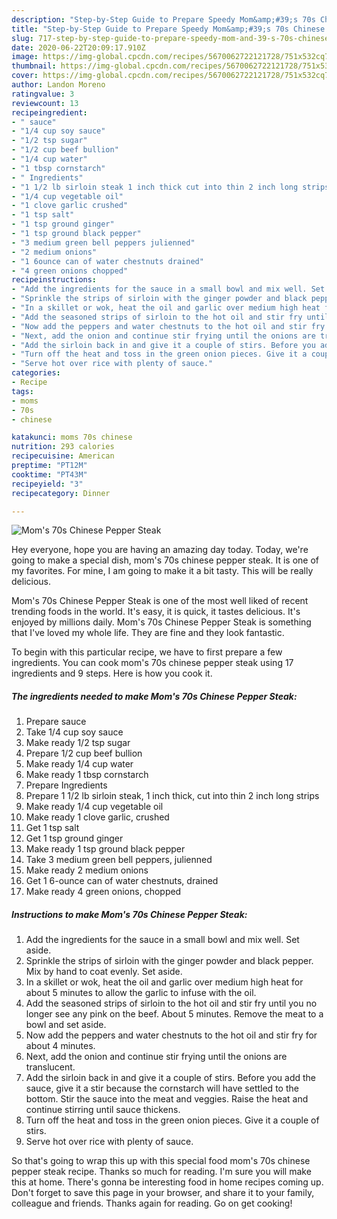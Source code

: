 ```yaml
---
description: "Step-by-Step Guide to Prepare Speedy Mom&amp;#39;s 70s Chinese Pepper Steak"
title: "Step-by-Step Guide to Prepare Speedy Mom&amp;#39;s 70s Chinese Pepper Steak"
slug: 717-step-by-step-guide-to-prepare-speedy-mom-and-39-s-70s-chinese-pepper-steak
date: 2020-06-22T20:09:17.910Z
image: https://img-global.cpcdn.com/recipes/5670062722121728/751x532cq70/moms-70s-chinese-pepper-steak-recipe-main-photo.jpg
thumbnail: https://img-global.cpcdn.com/recipes/5670062722121728/751x532cq70/moms-70s-chinese-pepper-steak-recipe-main-photo.jpg
cover: https://img-global.cpcdn.com/recipes/5670062722121728/751x532cq70/moms-70s-chinese-pepper-steak-recipe-main-photo.jpg
author: Landon Moreno
ratingvalue: 3
reviewcount: 13
recipeingredient:
- " sauce"
- "1/4 cup soy sauce"
- "1/2 tsp sugar"
- "1/2 cup beef bullion"
- "1/4 cup water"
- "1 tbsp cornstarch"
- " Ingredients"
- "1 1/2 lb sirloin steak 1 inch thick cut into thin 2 inch long strips"
- "1/4 cup vegetable oil"
- "1 clove garlic crushed"
- "1 tsp salt"
- "1 tsp ground ginger"
- "1 tsp ground black pepper"
- "3 medium green bell peppers julienned"
- "2 medium onions"
- "1 6ounce can of water chestnuts drained"
- "4 green onions chopped"
recipeinstructions:
- "Add the ingredients for the sauce in a small bowl and mix well. Set aside."
- "Sprinkle the strips of sirloin with the ginger powder and black pepper. Mix by hand to coat evenly. Set aside."
- "In a skillet or wok, heat the oil and garlic over medium high heat for about 5 minutes to allow the garlic to infuse with the oil."
- "Add the seasoned strips of sirloin to the hot oil and stir fry until you no longer see any pink on the beef. About 5 minutes. Remove the meat to a bowl and set aside."
- "Now add the peppers and water chestnuts to the hot oil and stir fry for about 4 minutes."
- "Next, add the onion and continue stir frying until the onions are translucent."
- "Add the sirloin back in and give it a couple of stirs. Before you add the sauce, give it a stir because the cornstarch will have settled to the bottom. Stir the sauce into the meat and veggies. Raise the heat and continue stirring until sauce thickens."
- "Turn off the heat and toss in the green onion pieces. Give it a couple of stirs."
- "Serve hot over rice with plenty of sauce."
categories:
- Recipe
tags:
- moms
- 70s
- chinese

katakunci: moms 70s chinese 
nutrition: 293 calories
recipecuisine: American
preptime: "PT12M"
cooktime: "PT43M"
recipeyield: "3"
recipecategory: Dinner

---
```



![Mom&#39;s 70s Chinese Pepper Steak](https://img-global.cpcdn.com/recipes/5670062722121728/751x532cq70/moms-70s-chinese-pepper-steak-recipe-main-photo.jpg)

Hey everyone, hope you are having an amazing day today. Today, we're going to make a special dish, mom&#39;s 70s chinese pepper steak. It is one of my favorites. For mine, I am going to make it a bit tasty. This will be really delicious.

Mom&#39;s 70s Chinese Pepper Steak is one of the most well liked of recent trending foods in the world. It's easy, it is quick, it tastes delicious. It's enjoyed by millions daily. Mom&#39;s 70s Chinese Pepper Steak is something that I've loved my whole life. They are fine and they look fantastic.




To begin with this particular recipe, we have to first prepare a few ingredients. You can cook mom&#39;s 70s chinese pepper steak using 17 ingredients and 9 steps. Here is how you cook it.

<!--inarticleads1-->

##### The ingredients needed to make Mom&#39;s 70s Chinese Pepper Steak:

1. Prepare  sauce
1. Take 1/4 cup soy sauce
1. Make ready 1/2 tsp sugar
1. Prepare 1/2 cup beef bullion
1. Make ready 1/4 cup water
1. Make ready 1 tbsp cornstarch
1. Prepare  Ingredients
1. Prepare 1 1/2 lb sirloin steak, 1 inch thick, cut into thin 2 inch long strips
1. Make ready 1/4 cup vegetable oil
1. Make ready 1 clove garlic, crushed
1. Get 1 tsp salt
1. Get 1 tsp ground ginger
1. Make ready 1 tsp ground black pepper
1. Take 3 medium green bell peppers, julienned
1. Make ready 2 medium onions
1. Get 1 6-ounce can of water chestnuts, drained
1. Make ready 4 green onions, chopped




<!--inarticleads2-->

##### Instructions to make Mom&#39;s 70s Chinese Pepper Steak:

1. Add the ingredients for the sauce in a small bowl and mix well. Set aside.
1. Sprinkle the strips of sirloin with the ginger powder and black pepper. Mix by hand to coat evenly. Set aside.
1. In a skillet or wok, heat the oil and garlic over medium high heat for about 5 minutes to allow the garlic to infuse with the oil.
1. Add the seasoned strips of sirloin to the hot oil and stir fry until you no longer see any pink on the beef. About 5 minutes. Remove the meat to a bowl and set aside.
1. Now add the peppers and water chestnuts to the hot oil and stir fry for about 4 minutes.
1. Next, add the onion and continue stir frying until the onions are translucent.
1. Add the sirloin back in and give it a couple of stirs. Before you add the sauce, give it a stir because the cornstarch will have settled to the bottom. Stir the sauce into the meat and veggies. Raise the heat and continue stirring until sauce thickens.
1. Turn off the heat and toss in the green onion pieces. Give it a couple of stirs.
1. Serve hot over rice with plenty of sauce.




So that's going to wrap this up with this special food mom&#39;s 70s chinese pepper steak recipe. Thanks so much for reading. I'm sure you will make this at home. There's gonna be interesting food in home recipes coming up. Don't forget to save this page in your browser, and share it to your family, colleague and friends. Thanks again for reading. Go on get cooking!
